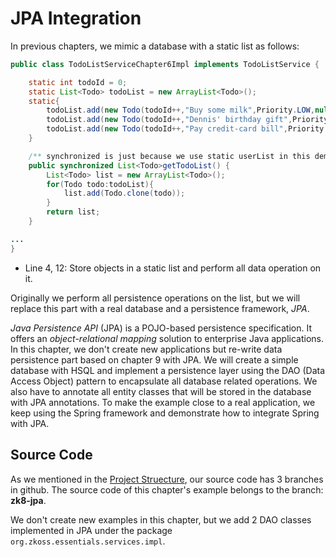 # JPA Integration
In previous chapters, we mimic a database with a static list as follows:

```java
public class TodoListServiceChapter6Impl implements TodoListService {

    static int todoId = 0;
    static List<Todo> todoList = new ArrayList<Todo>();
    static{
        todoList.add(new Todo(todoId++,"Buy some milk",Priority.LOW,null,null));
        todoList.add(new Todo(todoId++,"Dennis' birthday gift",Priority.MEDIUM,dayAfter(10),null));
        todoList.add(new Todo(todoId++,"Pay credit-card bill",Priority.HIGH,dayAfter(5),"$1,000"));
    }

    /** synchronized is just because we use static userList in this demo to prevent concurrent access **/
    public synchronized List<Todo>getTodoList() {
        List<Todo> list = new ArrayList<Todo>();
        for(Todo todo:todoList){
            list.add(Todo.clone(todo));
        }
        return list;
    }

...
}
```

-   Line 4, 12: Store objects in a static list and perform all data
    operation on it.

Originally we perform all persistence operations on the list, but we
will replace this part with a real database and a persistence framework,
*JPA*.

*Java Persistence API* (JPA) is a POJO-based persistence specification.
It offers an *object-relational mapping* solution to enterprise Java
applications. In this chapter, we don't create new applications but
re-write data persistence part based on chapter 9 with JPA. We will
create a simple database with HSQL and implement a persistence layer
using the DAO (Data Access Object) pattern to encapsulate all database
related operations. We also have to annotate all entity classes that
will be stored in the database with JPA annotations. To make the example
close to a real application, we keep using the Spring framework and
demonstrate how to integrate Spring with JPA.


## Source Code

As we mentioned in the [Project Struecture](../project_structure.md), our source code has 3 branches in github. The source code of this chapter's example belongs to the branch: **zk8-jpa**.

We don't create new examples in this chapter, but we add 2 DAO classes
implemented in JPA under the package `org.zkoss.essentials.services.impl`.





